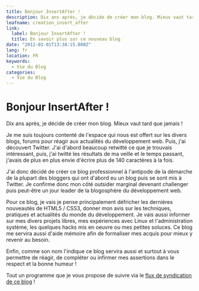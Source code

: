 ```yaml
---
title: Bonjour InsertAfter !
description: Dix ans après, je décide de créer mon blog. Mieux vaut tard que jamais !
leafname: creation_insert_after
link:
  label: Bonjour InsertAfter !
  title: En savoir plus sur ce nouveau blog
date: "2012-01-01T13:38:15.000Z"
lang: fr
location: FR
keywords:
  - Vie du Blog
categories:
  - Vie du Blog
---
```


# Bonjour InsertAfter !

Dix ans après, je décide de créer mon blog. Mieux vaut tard que jamais !

Je me suis toujours contenté de l'espace qui nous est offert sur les divers blogs, forums pour réagir aux actualités du développement web. Puis, j'ai découvert Twitter. J'ai d'abord beaucoup retwitté ce que je trouvais intéressant, puis, j'ai twitté les résultats de ma veille et le temps passant, j'avais de plus en plus envie d'écrire plus de 140 caractères à la fois.

J'ai donc décidé de créer ce blog professionnel à l'antipode de la démarche de la plupart des bloggers qui ont d'abord eu un blog puis se sont mis à Twitter. Je confirme donc mon côté outsider marginal devenant challenger puis peut-être un jour leader de la blogosphère du développement web.

Pour ce blog, je vais je pense principalement défricher les dernières nouveautés de HTML5 / CSS3, donner mon avis sur les techniques, pratiques et actualités du monde du développement. Je vais aussi informer sur mes divers projets libres, mes expériences avec Linux et l'administration système, les quelques hacks mis en oeuvre ou mes petites soluces. Ce blog me servira aussi d'aide mémoire afin de formaliser mes acquis pour mieux y revenir au besoin.

Enfin, comme son nom l'indique ce blog servira aussi et surtout à vous permettre de réagir, de compléter ou infirmer mes assertions dans le respect et la bonne humeur !

Tout un programme que je vous propose de suivre via le [flux de syndication de ce blog](index.atom "Suivre la publication des articles") !

